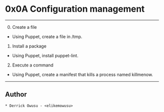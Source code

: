 # 0x0A Configuration management

- - - -

0. Create a file
  * Using Puppet, create a file in /tmp.

1. Install a package
  * Using Puppet, install puppet-lint.

2. Execute a command
  * Using Puppet, create a manifest that kills a process named killmenow.

- - - -

## Author
    * Derrick Owusu - <elikemowusu>
    